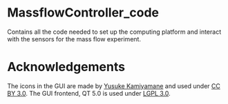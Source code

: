# MassflowController_code
Contains all the code needed to set up the computing platform and interact with the sensors for the mass flow experiment.

# Acknowledgements
The icons in the GUI are made by [Yusuke Kamiyamane](https://p.yusukekamiyamane.com) and used under [CC BY 3.0](https://p.yusukekamiyamane.com).
The GUI frontend, QT 5.0 is used under [LGPL 3.0](https://www.gnu.org/licenses/lgpl-3.0.html).